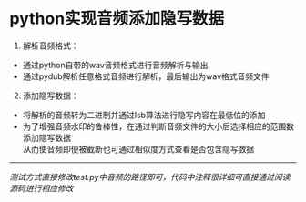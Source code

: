 # python实现音频添加隐写数据
1. 解析音频格式：</br>
  * 通过python自带的wav音频格式进行音频解析与输出</br>
  * 通过pydub解析任意格式音频进行解析，最后输出为wav格式音频文件</br>
2. 添加隐写数据：</br>
  * 将解析的音频转为二进制并通过lsb算法进行隐写内容在最低位的添加</br>
  * 为了增强音频水印的鲁棒性，在通过判断音频文件的大小后选择相应的范围数添加隐写数据</br>
      从而使音频即便被截断也可通过相似度方式查看是否包含隐写数据</br>
*** 
 *测试方式直接修改test.py中音频的路径即可，代码中注释很详细可直接通过阅读源码进行相应修改*
